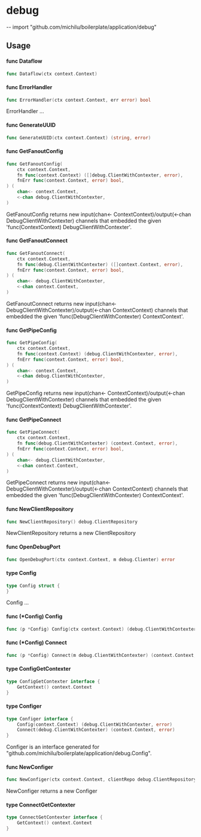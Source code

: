 # debug
--
    import "github.com/michilu/boilerplate/application/debug"


## Usage

#### func  Dataflow

```go
func Dataflow(ctx context.Context)
```

#### func  ErrorHandler

```go
func ErrorHandler(ctx context.Context, err error) bool
```
ErrorHandler ...

#### func  GenerateUUID

```go
func GenerateUUID(ctx context.Context) (string, error)
```

#### func  GetFanoutConfig

```go
func GetFanoutConfig(
	ctx context.Context,
	fn func(context.Context) ([]debug.ClientWithContexter, error),
	fnErr func(context.Context, error) bool,
) (
	chan<- context.Context,
	<-chan debug.ClientWithContexter,
)
```
GetFanoutConfig returns new input(chan<- ContextContext)/output(<-chan
DebugClientWithContexter) channels that embedded the given 'func(ContextContext)
DebugClientWithContexter'.

#### func  GetFanoutConnect

```go
func GetFanoutConnect(
	ctx context.Context,
	fn func(debug.ClientWithContexter) ([]context.Context, error),
	fnErr func(context.Context, error) bool,
) (
	chan<- debug.ClientWithContexter,
	<-chan context.Context,
)
```
GetFanoutConnect returns new input(chan<-
DebugClientWithContexter)/output(<-chan ContextContext) channels that embedded
the given 'func(DebugClientWithContexter) ContextContext'.

#### func  GetPipeConfig

```go
func GetPipeConfig(
	ctx context.Context,
	fn func(context.Context) (debug.ClientWithContexter, error),
	fnErr func(context.Context, error) bool,
) (
	chan<- context.Context,
	<-chan debug.ClientWithContexter,
)
```
GetPipeConfig returns new input(chan<- ContextContext)/output(<-chan
DebugClientWithContexter) channels that embedded the given 'func(ContextContext)
DebugClientWithContexter'.

#### func  GetPipeConnect

```go
func GetPipeConnect(
	ctx context.Context,
	fn func(debug.ClientWithContexter) (context.Context, error),
	fnErr func(context.Context, error) bool,
) (
	chan<- debug.ClientWithContexter,
	<-chan context.Context,
)
```
GetPipeConnect returns new input(chan<- DebugClientWithContexter)/output(<-chan
ContextContext) channels that embedded the given 'func(DebugClientWithContexter)
ContextContext'.

#### func  NewClientRepository

```go
func NewClientRepository() debug.ClientRepository
```
NewClientRepository returns a new ClientRepository

#### func  OpenDebugPort

```go
func OpenDebugPort(ctx context.Context, m debug.Clienter) error
```

#### type Config

```go
type Config struct {
}
```

Config ...

#### func (*Config) Config

```go
func (p *Config) Config(ctx context.Context) (debug.ClientWithContexter, error)
```

#### func (*Config) Connect

```go
func (p *Config) Connect(m debug.ClientWithContexter) (context.Context, error)
```

#### type ConfigGetContexter

```go
type ConfigGetContexter interface {
	GetContext() context.Context
}
```


#### type Configer

```go
type Configer interface {
	Config(context.Context) (debug.ClientWithContexter, error)
	Connect(debug.ClientWithContexter) (context.Context, error)
}
```

Configer is an interface generated for
"github.com/michilu/boilerplate/application/debug.Config".

#### func  NewConfiger

```go
func NewConfiger(ctx context.Context, clientRepo debug.ClientRepository) Configer
```
NewConfiger returns a new Configer

#### type ConnectGetContexter

```go
type ConnectGetContexter interface {
	GetContext() context.Context
}
```
